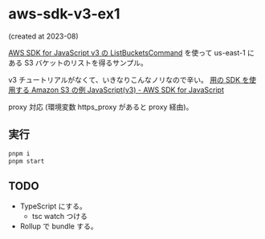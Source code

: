 # aws-sdk-v3-ex1

(created at 2023-08)

[AWS SDK for JavaScript v3 の ListBucketsCommand](https://docs.aws.amazon.com/AWSJavaScriptSDK/v3/latest/client/s3/command/ListBucketsCommand/)
を使って us-east-1 にある S3 バケットのリストを得るサンプル。

v3 チュートリアルがなくて、いきなりこんなノリなので辛い。
[用の SDK を使用する Amazon S3 の例 JavaScript(v3) - AWS SDK for JavaScript](https://docs.aws.amazon.com/ja_jp/sdk-for-javascript/v3/developer-guide/javascript_s3_code_examples.html)

proxy 対応 (環境変数 https_proxy があると proxy 経由)。

## 実行

```bash
pnpm i
pnpm start
```

## TODO

- TypeScript にする。
  - tsc watch つける
- Rollup で bundle する。
